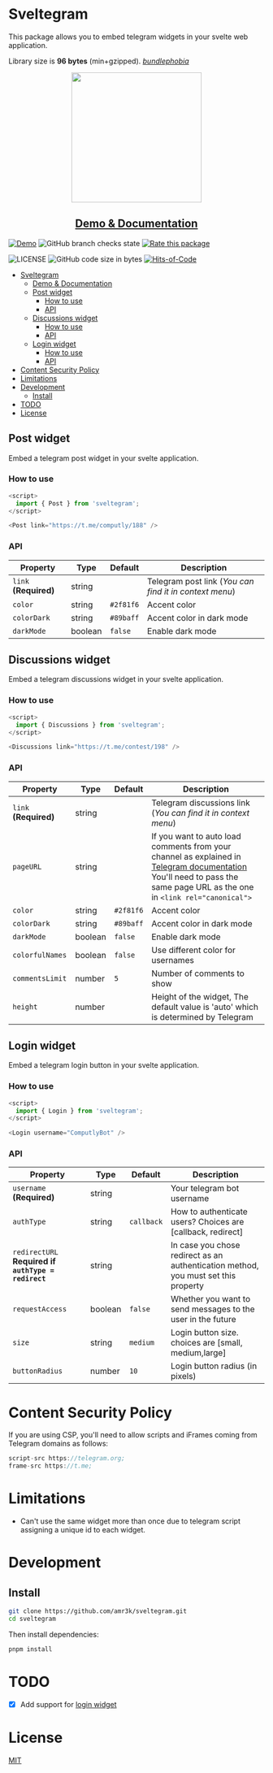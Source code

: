# Sveltegram

This package allows you to embed telegram widgets in your svelte web application.

Library size is **96 bytes** (min+gzipped). _[bundlephobia](https://bundlephobia.com/package/sveltegram@1.1.4)_

<div align="center">
  <img src="./images/Sveltegram.png" width="256px">

## [Demo & Documentation](https://sveltegram.a3k.me)

</div>

[![Demo](https://img.shields.io/website?label=Demo&url=https%3A%2F%2Fsveltegram.a3k.me)](https://sveltegram.a3k.me)
![GitHub branch checks state](https://img.shields.io/github/checks-status/amr3k/sveltegram/main)
[![Rate this package](https://badges.openbase.com/js/rating/sveltegram.svg?token=2HClQ+1c8RGTv7bSzxuDGJUEVaixuhKGcafO5McxW4A=)](https://openbase.com/js/sveltegram?utm_source=embedded&amp;utm_medium=badge&amp;utm_campaign=rate-badge)

<!-- ![Libraries.io dependency status for latest release](https://img.shields.io/librariesio/release/npm/sveltegram) -->
<!-- ![npm](https://img.shields.io/npm/dw/sveltegram) -->
<!-- ![GitHub commit activity](https://img.shields.io/github/commit-activity/m/amr3k/sveltegram?color=8e4700) -->

![LICENSE](https://img.shields.io/github/license/amr3k/sveltegram?style=flat&color=fcdaff)
![GitHub code size in bytes](https://img.shields.io/github/languages/code-size/amr3k/sveltegram?color=fffc35&label=Repo%20size)
[![Hits-of-Code](https://hitsofcode.com/github/amr3k/sveltegram?branch=main)](https://hitsofcode.com/github/amr3k/sveltegram/view?branch=main)

- [Sveltegram](#sveltegram)
  - [Demo \& Documentation](#demo--documentation)
  - [Post widget](#post-widget)
    - [How to use](#how-to-use)
    - [API](#api)
  - [Discussions widget](#discussions-widget)
    - [How to use](#how-to-use-1)
    - [API](#api-1)
  - [Login widget](#login-widget)
    - [How to use](#how-to-use-2)
    - [API](#api-2)
- [Content Security Policy](#content-security-policy)
- [Limitations](#limitations)
- [Development](#development)
  - [Install](#install)
- [TODO](#todo)
- [License](#license)

## Post widget

Embed a telegram post widget in your svelte application.

### How to use

```js
<script>
  import { Post } from 'sveltegram';
</script>

<Post link="https://t.me/computly/188" />
```

### API

| Property              | Type    | Default   | Description                                            |
| --------------------- | ------- | --------- | ------------------------------------------------------ |
| `link` **(Required)** | string  |           | Telegram post link (_You can find it in context menu_) |
| `color`               | string  | `#2f81f6` | Accent color                                           |
| `colorDark`           | string  | `#89baff` | Accent color in dark mode                              |
| `darkMode`            | boolean | `false`   | Enable dark mode                                       |

## Discussions widget

Embed a telegram discussions widget in your svelte application.

### How to use

```js
<script>
  import { Discussions } from 'sveltegram';
</script>

<Discussions link="https://t.me/contest/198" />
```

### API

| Property              | Type    | Default   | Description                                                                                                                                                                                                             |
| --------------------- | ------- | --------- | ----------------------------------------------------------------------------------------------------------------------------------------------------------------------------------------------------------------------- |
| `link` **(Required)** | string  |           | Telegram discussions link (_You can find it in context menu_)                                                                                                                                                           |
| `pageURL`             | string  |           | If you want to auto load comments from your channel as explained in [Telegram documentation](https://core.telegram.org/widgets/discussion) You'll need to pass the same page URL as the one in `<link rel="canonical">` |
| `color`               | string  | `#2f81f6` | Accent color                                                                                                                                                                                                            |
| `colorDark`           | string  | `#89baff` | Accent color in dark mode                                                                                                                                                                                               |
| `darkMode`            | boolean | `false`   | Enable dark mode                                                                                                                                                                                                        |
| `colorfulNames`       | boolean | `false`   | Use different color for usernames                                                                                                                                                                                       |
| `commentsLimit`       | number  | `5`       | Number of comments to show                                                                                                                                                                                              |
| `height`              | number  |           | Height of the widget, The default value is 'auto' which is determined by Telegram                                                                                                                                       |

## Login widget

Embed a telegram login button in your svelte application.

### How to use

```js
<script>
  import { Login } from 'sveltegram';
</script>

<Login username="ComputlyBot" />
```

### API

| Property                                            | Type    | Default    | Description                                                                        |
| --------------------------------------------------- | ------- | ---------- | ---------------------------------------------------------------------------------- |
| `username` **(Required)**                           | string  |            | Your telegram bot username                                                         |
| `authType`                                          | string  | `callback` | How to authenticate users? Choices are [callback, redirect]                        |
| `redirectURL` **Required if `authType = redirect`** | string  |            | In case you chose redirect as an authentication method, you must set this property |
| `requestAccess`                                     | boolean | `false`    | Whether you want to send messages to the user in the future                        |
| `size`                                              | string  | `medium`   | Login button size. choices are [small, medium,large]                               |
| `buttonRadius`                                      | number  | `10`       | Login button radius (in pixels)                                                    |

# Content Security Policy

If you are using CSP, you'll need to allow scripts and iFrames coming from Telegram domains as follows:

```js
script-src https://telegram.org;
frame-src https://t.me;
```

# Limitations

- Can't use the same widget more than once due to telegram script assigning a unique id to each widget.

# Development

## Install

```sh
git clone https://github.com/amr3k/sveltegram.git
cd sveltegram
```

Then install dependencies:

```sh
pnpm install
```

# TODO

- [x] Add support for [login widget](https://core.telegram.org/widgets/login)

# License

[MIT](./LICENSE)
